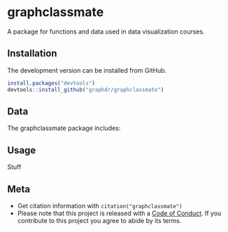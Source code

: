 
<!-- README.md is generated from README.Rmd. Please edit that file -->

# graphclassmate

A package for functions and data used in data visualization courses.

## Installation

The development version can be installed from GitHub.

``` r
install.packages("devtools")
devtools::install_github("graphdr/graphclassmate")
```

## Data

The graphclassmate package includes:

## Usage

Stuff

## Meta

  - Get citation information with `citation("graphclassmate")`
  - Please note that this project is released with a [Code of
    Conduct](). If you contribute to this project you agree to abide by
    its terms.
